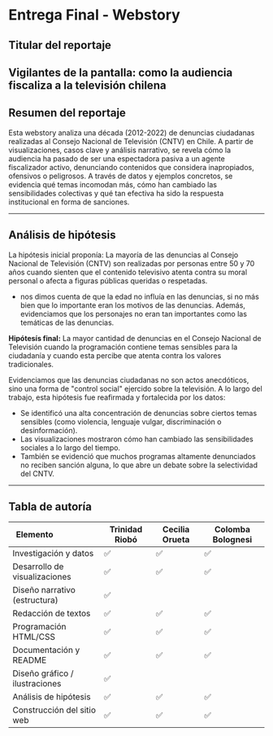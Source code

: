 # Entrega Final - Webstory


## Titular del reportaje
**Vigilantes de la pantalla: como la audiencia fiscaliza a la televisión chilena**
---

## Resumen del reportaje
Esta webstory analiza una década (2012-2022) de denuncias ciudadanas realizadas al Consejo Nacional de Televisión (CNTV) en Chile. A partir de visualizaciones, casos clave y análisis narrativo, se revela cómo la audiencia ha pasado de ser una espectadora pasiva a un agente fiscalizador activo, denunciando contenidos que considera inapropiados, ofensivos o peligrosos. A través de datos y ejemplos concretos, se evidencia qué temas incomodan más, cómo han cambiado las sensibilidades colectivas y qué tan efectiva ha sido la respuesta institucional en forma de sanciones.

---

##  Análisis de hipótesis
La hipótesis inicial proponía: La mayoría de las denuncias al Consejo Nacional de Televisión (CNTV) son realizadas por personas entre 50 y 70 años cuando sienten que el contenido televisivo atenta contra su moral personal o afecta a figuras públicas queridas o respetadas.
- nos dimos cuenta de que la edad no influía en las denuncias, si no más bien que lo importante eran los motivos de las denuncias. Además, evidenciamos que los personajes no eran tan importantes como las temáticas de las denuncias.

**Hipótesís final:** La mayor cantidad de denuncias en el Consejo Nacional de Televisión cuando la programación contiene temas sensibles para la ciudadanía y cuando esta percibe que atenta contra los valores tradicionales.

Evidenciamos que las denuncias ciudadanas no son actos anecdóticos, sino una forma de "control social" ejercido sobre la televisión. A lo largo del trabajo, esta hipótesis fue reafirmada y fortalecida por los datos:

- Se identificó una alta concentración de denuncias sobre ciertos temas sensibles (como violencia, lenguaje vulgar, discriminación o desinformación).
- Las visualizaciones mostraron cómo han cambiado las sensibilidades sociales a lo largo del tiempo.
- También se evidenció que muchos programas altamente denunciados no reciben sanción alguna, lo que abre un debate sobre la selectividad del CNTV.


---

## Tabla de autoría
| Elemento                                          | Trinidad Riobó | Cecilia Orueta | Colomba Bolognesi |
|-----------------------------------------------|----------------|----------------|--------------------|
| Investigación y datos                         | ✅             | ✅             | ✅                 |
| Desarrollo de visualizaciones                 | ✅             | ✅             | ✅                 |
| Diseño narrativo (estructura)                 | ✅             |                |                    |
| Redacción de textos                           | ✅             | ✅             | ✅                 |
| Programación HTML/CSS                         | ✅             | ✅             | ✅                 |
| Documentación y README                        | ✅              | ✅             | ✅                 |
| Diseño gráfico / ilustraciones                | ✅             |                |                    |
| Análisis de hipótesis                         | ✅             | ✅             | ✅                 |
| Construcción del sitio web                    | ✅             | ✅             | ✅                 |



